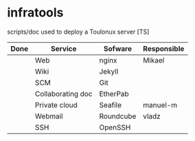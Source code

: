 infratools
==========

scripts/doc used to deploy a Toulonux server [TS]

|  Done   | Service            | Sofware   | Responsible  |  
| ------- | ------------------ | --------- | ------------ |
|         | Web                | nginx     | Mikael       |
|         | Wiki               | Jekyll    |              |
|         | SCM                | Git       |              |
|         | Collaborating  doc | EtherPab  |              |
|         | Private cloud      | Seafile   | manuel-m     |
|         | Webmail            | Roundcube | vladz        |
|         | SSH                | OpenSSH   |              |
